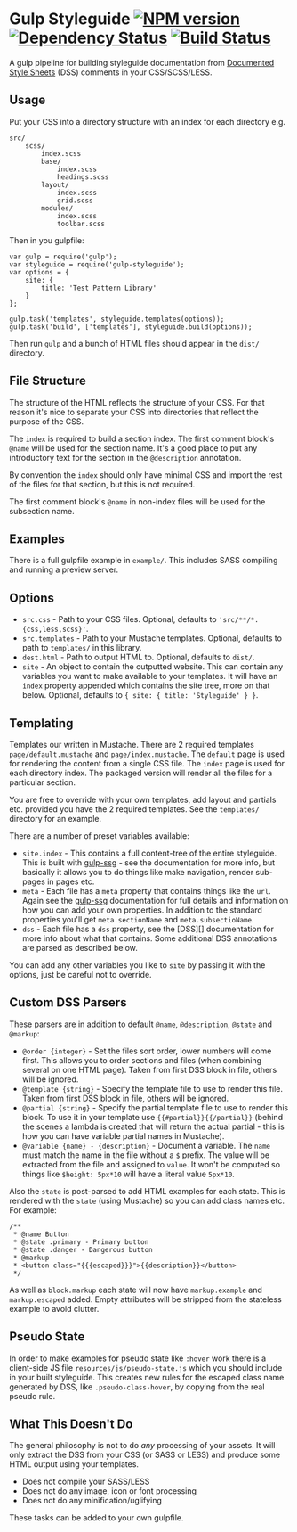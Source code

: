 Gulp Styleguide  [![NPM version][npm-image]][npm-url] [![Dependency Status][depstat-image]][depstat-url] [![Build Status][travis-image]][travis-url]
===

A gulp pipeline for building styleguide documentation from [Documented Style Sheets][] (DSS) comments in your CSS/SCSS/LESS.

## Usage

Put your CSS into a directory structure with an index for each directory e.g.

    src/
        scss/
            index.scss
            base/
                index.scss
                headings.scss
            layout/
                index.scss
                grid.scss
            modules/
                index.scss
                toolbar.scss

Then in you gulpfile:

    var gulp = require('gulp');
    var styleguide = require('gulp-styleguide');
    var options = {
        site: {
            title: 'Test Pattern Library'
        }
    };

    gulp.task('templates', styleguide.templates(options));
    gulp.task('build', ['templates'], styleguide.build(options));

Then run `gulp` and a bunch of HTML files should appear in the `dist/` directory.

## File Structure

The structure of the HTML reflects the structure of your CSS. For that reason it's nice to separate your CSS into directories that reflect the purpose of the CSS.

The `index` is required to build a section index. The first comment block's `@name` will be used for the section name. It's a good place to put any introductory text for the section in the `@description` annotation.

By convention the `index` should only have minimal CSS and import the rest of the files for that section, but this is not required.

The first comment block's `@name` in non-index files will be used for the subsection name.

## Examples

There is a full gulpfile example in `example/`. This includes SASS compiling and running a preview server.

## Options

* `src.css` - Path to your CSS files. Optional, defaults to `'src/**/*.{css,less,scss}'`.
* `src.templates` - Path to your Mustache templates. Optional, defaults to path to `templates/` in this library.
* `dest.html` - Path to output HTML to. Optional, defaults to `dist/`.
* `site` - An object to contain the outputted website. This can contain any variables you want to make available to your templates. It will have an `index` property appended which contains the site tree, more on that below. Optional, defaults to `{ site: { title: 'Styleguide' } }`.


## Templating

Templates our written in Mustache. There are 2 required templates `page/default.mustache` and `page/index.mustache`. The `default` page is used for rendering the content from a single CSS file. The `index` page is used for each directory index. The packaged version will render all the files for a particular section.

You are free to override with your own templates, add layout and partials etc. provided you have the 2 required templates. See the `templates/` directory for an example.

There are a number of preset variables available:

* `site.index` - This contains a full content-tree of the entire styleguide. This is built with [gulp-ssg][] - see the documentation for more info, but basically it allows you to do things like make navigation, render sub-pages in pages etc.
* `meta` - Each file has a `meta` property that contains things like the `url`. Again see the [gulp-ssg][] documentation for full details and information on how you can add your own properties. In addition to the standard properties you'll get `meta.sectionName` and `meta.subsectioName`.
* `dss` - Each file has a `dss` property, see the [DSS][] documentation for more info about what that contains. Some additional DSS annotations are parsed as described below.

You can add any other variables you like to `site` by passing it with the options, just be careful not to override.


## Custom DSS Parsers

These parsers are in addition to default `@name`, `@description`, `@state` and `@markup`:

* `@order {integer}` - Set the files sort order, lower numbers will come first. This allows you to order sections and files (when combining several on one HTML page). Taken from first DSS block in file, others will be ignored.
* `@template {string}` - Specify the template file to use to render this file. Taken from first DSS block in file, others will be ignored.
* `@partial {string}` - Specify the partial template file to use to render this block. To use it in your template use `{{#partial}}{{/partial}}` (behind the scenes a lambda is created that will return the actual partial - this is how you can have variable partial names in Mustache).
* `@variable {name} - {description}` - Document a variable. The `name` must match the name in the file without a `$` prefix. The value will be extracted from the file and assigned to `value`. It won't be computed so things like `$height: 5px*10` will have a literal value `5px*10`.

Also the `state` is post-parsed to add HTML examples for each state. This is rendered with the `state` (using Mustache) so you can add class names etc. For example:

    /**
     * @name Button
     * @state .primary - Primary button
     * @state .danger - Dangerous button
     * @markup
     * <button class="{{{escaped}}}">{{description}}</button>
     */

As well as `block.markup` each state will now have `markup.example` and `markup.escaped` added. Empty attributes will be stripped from the stateless example to avoid clutter.

## Pseudo State

In order to make examples for pseudo state like `:hover` work there is a client-side JS file `resources/js/pseudo-state.js` which you should include in your built styleguide. This creates new rules for the escaped class name generated by DSS, like `.pseudo-class-hover`, by copying from the real pseudo rule.

## What This Doesn't Do

The general philosophy is not to do *any* processing of your assets. It will only extract the DSS from your CSS (or SASS or LESS) and produce some HTML output using your templates.

* Does not compile your SASS/LESS
* Does not do any image, icon or font processing
* Does not do any minification/uglifying

These tasks can be added to your own gulpfile.


[SMACSS]:https://smacss.com/
[Documented Style Sheets]:https://github.com/darcyclarke/DSS
[gulp-ssg]:https://github.com/paulwib/gulp-ssg

[npm-url]: https://npmjs.org/package/gulp-styleguide
[npm-image]: http://img.shields.io/npm/v/gulp-styleguide.svg?style=flat

[depstat-url]: https://david-dm.org/paulwib/gulp-styleguide
[depstat-image]: https://david-dm.org/paulwib/gulp-styleguide.svg?style=flat

[travis-image]: http://img.shields.io/travis/paulwib/gulp-styleguide/master.svg?style=flat
[travis-url]: https://travis-ci.org/paulwib/gulp-styleguide

